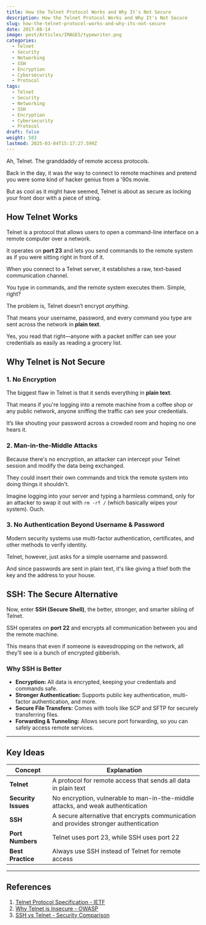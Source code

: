 ```yaml
---
title: How the Telnet Protocol Works and Why It's Not Secure
description: How the Telnet Protocol Works and Why It's Not Secure
slug: how-the-telnet-protocol-works-and-why-its-not-secure
date: 2017-08-14
image: post/Articles/IMAGES/typewriter.png
categories:
  - Telnet
  - Security
  - Networking
  - SSH
  - Encryption
  - Cybersecurity
  - Protocol
tags:
  - Telnet
  - Security
  - Networking
  - SSH
  - Encryption
  - Cybersecurity
  - Protocol
draft: false
weight: 583
lastmod: 2025-03-04T15:17:27.599Z
---
```

<!--
# How the Telnet Protocol Works and Why It's Not Secure
-->

Ah, Telnet. The granddaddy of remote access protocols.

Back in the day, it was *the* way to connect to remote machines and pretend you were some kind of hacker genius from a '90s movie.

But as cool as it might have seemed, Telnet is about as secure as locking your front door with a piece of string.

<!-- 
Let's break down how it works, why it’s a security nightmare, and why you should be using SSH instead.
-->

## How Telnet Works

Telnet is a protocol that allows users to open a command-line interface on a remote computer over a network.

It operates on **port 23** and lets you send commands to the remote system as if you were sitting right in front of it.

When you connect to a Telnet server, it establishes a raw, text-based communication channel.

You type in commands, and the remote system executes them. Simple, right?

The problem is, Telnet doesn’t encrypt *anything*.

That means your username, password, and every command you type are sent across the network in **plain text**.

Yes, you read that right—anyone with a packet sniffer can see your credentials as easily as reading a grocery list.

## Why Telnet is Not Secure

### 1. No Encryption

The biggest flaw in Telnet is that it sends everything in **plain text**.

That means if you're logging into a remote machine from a coffee shop or any public network, anyone sniffing the traffic can see your credentials.

It’s like shouting your password across a crowded room and hoping no one hears it.

### 2. Man-in-the-Middle Attacks

Because there's no encryption, an attacker can intercept your Telnet session and modify the data being exchanged.

They could insert their own commands and trick the remote system into doing things it shouldn't.

Imagine logging into your server and typing a harmless command, only for an attacker to swap it out with `rm -rf /` (which basically wipes your system). Ouch.

### 3. No Authentication Beyond Username & Password

Modern security systems use multi-factor authentication, certificates, and other methods to verify identity.

Telnet, however, just asks for a simple username and password.

And since passwords are sent in plain text, it's like giving a thief both the key and the address to your house.

## SSH: The Secure Alternative

Now, enter **SSH (Secure Shell)**, the better, stronger, and smarter sibling of Telnet.

SSH operates on **port 22** and encrypts all communication between you and the remote machine.

This means that even if someone is eavesdropping on the network, all they’ll see is a bunch of encrypted gibberish.

### Why SSH is Better

* **Encryption:** All data is encrypted, keeping your credentials and commands safe.
* **Stronger Authentication:** Supports public key authentication, multi-factor authentication, and more.
* **Secure File Transfers:** Comes with tools like SCP and SFTP for securely transferring files.
* **Forwarding & Tunneling:** Allows secure port forwarding, so you can safely access remote services.

<!-- 
## Conclusion

Telnet might have been cool back in the day, but in today's world of hackers, cybercriminals, and nosy neighbors, it's about as outdated as a floppy disk.

If you're still using Telnet, stop immediately and switch to SSH.

Seriously, do it now.

Your security depends on it.
-->

***

## Key Ideas

| Concept             | Explanation                                                                           |
| ------------------- | ------------------------------------------------------------------------------------- |
| **Telnet**          | A protocol for remote access that sends all data in plain text                        |
| **Security Issues** | No encryption, vulnerable to man-in-the-middle attacks, and weak authentication       |
| **SSH**             | A secure alternative that encrypts communication and provides stronger authentication |
| **Port Numbers**    | Telnet uses port 23, while SSH uses port 22                                           |
| **Best Practice**   | Always use SSH instead of Telnet for remote access                                    |

***

## References

1. [Telnet Protocol Specification - IETF](https://datatracker.ietf.org/doc/html/rfc854)
2. [Why Telnet is Insecure - OWASP](https://owasp.org/www-community/attacks/Telnet_Insecurity)
3. [SSH vs Telnet - Security Comparison](https://www.ssh.com/academy/ssh/telnet)

